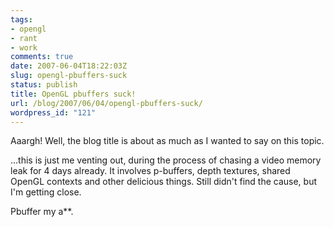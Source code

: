```yaml
---
tags:
- opengl
- rant
- work
comments: true
date: 2007-06-04T18:22:03Z
slug: opengl-pbuffers-suck
status: publish
title: OpenGL pbuffers suck!
url: /blog/2007/06/04/opengl-pbuffers-suck/
wordpress_id: "121"
---
```


Aaargh! Well, the blog title is about as much as I wanted to say on this topic.

...this is just me venting out, during the process of chasing a video memory leak for 4 days already. It involves p-buffers, depth textures, shared OpenGL contexts and other delicious things. Still didn't find the cause, but I'm getting close.

Pbuffer my a**.
